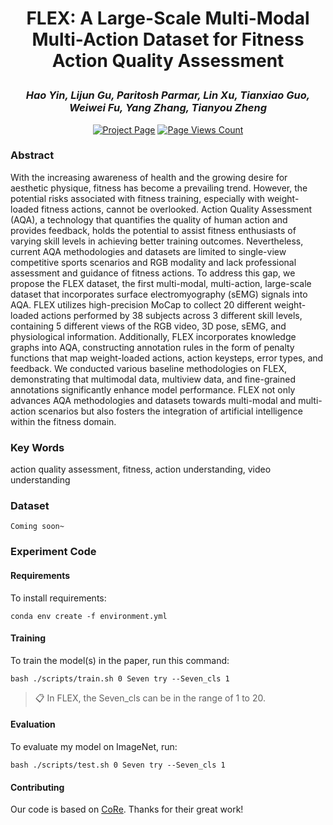 # <p align="center">FLEX: A Large-Scale Multi-Modal Multi-Action Dataset for Fitness Action Quality Assessment</p>

### <p align="center">*Hao Yin, Lijun Gu, Paritosh Parmar, Lin Xu, Tianxiao Guo, Weiwei Fu, Yang Zhang, Tianyou Zheng*</p>

<p align="center">
  <a href="https://haoyin116.github.io/FLEX_Dataset/"><img src="https://img.shields.io/badge/Project-Page-8A2BE2" alt="Project Page"></a>
  <a href="https://badges.toozhao.com/stats/01JVNNN837B0VMFVDGT55N9NR6" title="Get your own page views count badge on badges.toozhao.com"><img src="https://badges.toozhao.com/badges/01JVNNN837B0VMFVDGT55N9NR6/blue.svg" alt="Page Views Count"></a>
</p>

### Abstract
With the increasing awareness of health and the growing desire for aesthetic physique, fitness has become a prevailing trend. However, the potential risks associated with fitness training, especially with weight-loaded fitness actions, cannot be overlooked. Action Quality Assessment (AQA), a technology that quantifies the quality of human action and provides feedback, holds the potential to assist fitness enthusiasts of varying skill levels in achieving better training outcomes. Nevertheless, current AQA methodologies and datasets are limited to single-view competitive sports scenarios and RGB modality and lack professional assessment and guidance of fitness actions. To address this gap, we propose the FLEX dataset, the first multi-modal, multi-action, large-scale dataset that incorporates surface electromyography (sEMG) signals into AQA. FLEX utilizes high-precision MoCap to collect 20 different weight-loaded actions performed by 38 subjects across 3 different skill levels, containing 5 different views of the RGB video, 3D pose, sEMG, and physiological information. Additionally, FLEX incorporates knowledge graphs into AQA, constructing annotation rules in the form of penalty functions that map weight-loaded actions, action keysteps, error types, and feedback. We conducted various baseline methodologies on FLEX, demonstrating that multimodal data, multiview data, and fine-grained annotations significantly enhance model performance. FLEX not only advances AQA methodologies and datasets towards multi-modal and multi-action scenarios but also fosters the integration of artificial intelligence within the fitness domain.

### Key Words
action quality assessment, fitness, action understanding, video understanding

### Dataset
```
Coming soon~
```

### Experiment Code

#### Requirements

To install requirements:

```setup
conda env create -f environment.yml
```
#### Training

To train the model(s) in the paper, run this command:

```train
bash ./scripts/train.sh 0 Seven try --Seven_cls 1
```

>📋 In FLEX, the Seven_cls can be in the range of 1 to 20. 
#### Evaluation

To evaluate my model on ImageNet, run:

```eval
bash ./scripts/test.sh 0 Seven try --Seven_cls 1
```
#### Contributing

Our code is based on [CoRe](https://github.com/yuxumin/CoRe). Thanks for their great work!
